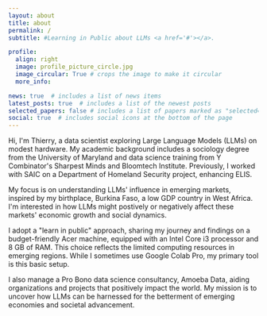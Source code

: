 ```yaml
---
layout: about
title: about
permalink: /
subtitle: #Learning in Public about LLMs <a href='#'></a>. 

profile:
  align: right
  image: profile_picture_circle.jpg
  image_circular: True # crops the image to make it circular
  more_info: 

news: true  # includes a list of news items
latest_posts: true  # includes a list of the newest posts
selected_papers: false # includes a list of papers marked as "selected={true}"
social: true  # includes social icons at the bottom of the page
---
```


Hi, I'm Thierry, a data scientist exploring Large Language Models (LLMs) on modest hardware. My academic background includes a sociology degree from the University of Maryland and data science training from Y Combinator's Sharpest Minds and Bloomtech Institute. Previously, I worked with SAIC on a Department of Homeland Security project, enhancing ELIS.

My focus is on understanding LLMs' influence in emerging markets, inspired by my birthplace, Burkina Faso, a low GDP country in West Africa. I'm interested in how LLMs might postively or negatively affect these markets' economic growth and social dynamics.

I adopt a "learn in public" approach, sharing my journey and findings on a budget-friendly Acer machine, equipped with an Intel Core i3 processor and 8 GB of RAM. This choice reflects the limited computing resources in emerging regions. While I sometimes use Google Colab Pro, my primary tool is this basic setup.

I also manage a Pro Bono data science consultancy, Amoeba Data, aiding organizations and projects that positively impact the world. My mission is to uncover how LLMs can be harnessed for the betterment of emerging economies and societal advancement.
